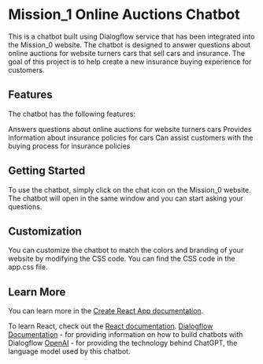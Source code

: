 # Mission_1 Online Auctions Chatbot

This is a chatbot built using Dialogflow service that has been integrated into the Mission_0 website. The chatbot is designed to answer questions about online auctions for website turners cars that sell cars and insurance. The goal of this project is to help create a new insurance buying experience for customers.

## Features

The chatbot has the following features:

Answers questions about online auctions for website turners cars
Provides information about insurance policies for cars
Can assist customers with the buying process for insurance policies

## Getting Started

To use the chatbot, simply click on the chat icon on the Mission_0 website. The chatbot will open in the same window and you can start asking your questions.

## Customization

You can customize the chatbot to match the colors and branding of your website by modifying the CSS code. You can find the CSS code in the app.css file.


## Learn More

You can learn more in the [Create React App documentation](https://facebook.github.io/create-react-app/docs/getting-started).

To learn React, check out the [React documentation](https://reactjs.org/).
[Dialogflow Documentation](https://cloud.google.com/dialogflow/docs) - for providing information on how to build chatbots with Dialogflow
[OpenAI](https://openai.com/) - for providing the technology behind ChatGPT, the language model used by this chatbot.


